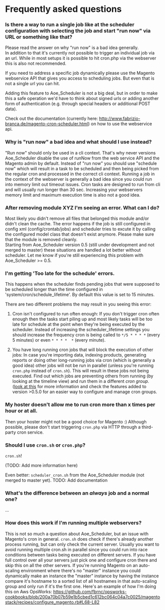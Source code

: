 # Frequently asked questions

### Is there a way to run a single job like at the scheduler configuration with selecting the job and start "run now" via URL or something like that?

Please read the answer on why "run now" is a bad idea generally.   
In addition to that it's currently not possible to trigger an individual job via an url. While in most setups it is possible to hit cron.php via the webserver this is also not recommended.

If you need to address a specific job dynamically please use the Magento webservice API that gives you access to scheduling jobs. But even that is not a single url you can hit. 

Adding this feature to Aoe_Scheduler is not a big deal, but in order to make this a safe operation we'd have to think about signed urls or adding another form of authentication (e.g. through special headers or additional POST data).

Check out the documentation (currently here: http://www.fabrizio-branca.de/magento-cron-scheduler.html) on how to use the webservice api.

### Why is "run now" a bad idea and what should I use instead?

"Run now" should only be used in a cli context. That's why never versions Aoe_Scheduler disable the use of runNow from the web service API and the Magento admin by default. Instead of "run now" you should use "schedule now" which will result in a task to be scheduled and then being picked from the regular cron and processed in the correct cli context. 
Running a job in the context of the webserver is generally a bad idea since you could run into memory limit out timeout issues. Cron tasks are designed to run from cli and will usually run longer than 30 sec. Increasing your webservers memory limit and maximum execution time is also not a good idea.

### After removing module XYZ I'm seeing an error. What can I do?

Most likely you didn't remove all files that belonged this module and/or didn't clean the cache. The error happens if the job is still configured in config xml (config/crontab/jobs) and scheduler tries to excute it by calling the configured model class that doesn't exist anymore. Please make sure that the module is removed cleanly.   
Starting from Aoe_Scheduler version 0.5 (still under development and not merged to master) these situations are handled a lot better without scheduler. Let me know if you're still experiencing this problem with Aoe_Scheduler >= 0.5.

### I'm getting 'Too late for the schedule' errors.

This happens when the scheduler finds pending jobs that were supposed to be scheduled longer than the time configured in 'system/cron/schedule_lifetime'. By default this value is set to 15 minutes.

There are two different problems the may result in you seeing this error:

1. Cron isn't configured to run often enough:
If you don't trigger cron often enough then the tasks start piling up and most likely tasks will be too late for schedule at the point when they're being executed by the scheduler. Instead of increasing the scheduler_lifetime settings you should increase the frequency cron is being called to `*/5 * * * *` (every 5 minutes) or even `* * * *  *` (every minute).

2. You have long running cron jobs that will block the execution of other jobs:
In case you're importing data, indexing products, generating reports or doing other long-running jobs via cron (which is generally a good idea) other jobs will not be run in parallel (unless you're running `cron.php` instead of `cron.sh`). This will result in these jobs not being executed. Find out which jobs are preventing others from running (by looking at the timeline view) and run them in a different *cron group*. ([look at this](http://www.slideshare.net/aoemedia/magento-imagine-2013fabriziobranca/38) for more information and check the features added to version >0.5.0 for an easier way to configure and manage cron groups.

### My hoster doesn't allow me to run cron more than x times per hour or at all.

Then your hoster might not be a good choice for Magento :) Although possible, please don't start triggering `cron.php` via HTTP through a third-party cron service.

### Should I use `cron.sh` or `cron.php`?

`cron.sh`!

(TODO: Add more information here)

Even better: `scheduler_cron.sh` from the Aoe_Scheduler module (not merged to master yet). TODO: Add documentation

### What's the difference between an *always* job and a normal one?

...

### How does this work if I'm running multiple webservers?

This is not so much a question about Aoe_Scheduler, but an issue with Magento's cron in general. `cron.sh` does check if there's already another process running, but can only check the current server. Usually you want to avoid running multiple cron.sh in parallel since you could run into race conditions between tasks being executed on different servers. If you have full control over all your servers just pick one and configure cron there and skip this on all the other servers. If you're running Magento on an auto-scaling environment where there's no "master" instance you could dynamically make an instance the "master" instance by having the instance compare it's hostname to a sorted list of all hostnames in that auto-scaling group and only run if it's the first one. Here's an example of how I'm doing this on Aws OpsWorks: https://github.com/fbrnc/opsworks-cookbooks/blob/200a70b07b59e1b5cbed1c612bc064c04a7c0025/magentostack/recipes/configure_magento.rb#L68-L82
